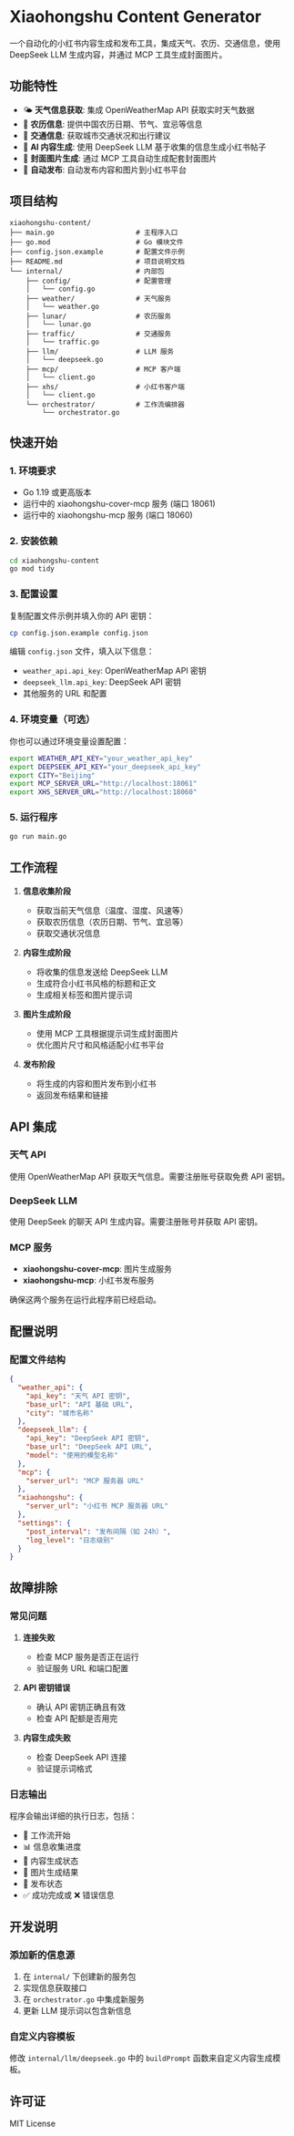 # Xiaohongshu Content Generator

一个自动化的小红书内容生成和发布工具，集成天气、农历、交通信息，使用 DeepSeek LLM 生成内容，并通过 MCP 工具生成封面图片。

## 功能特性

- 🌤️ **天气信息获取**: 集成 OpenWeatherMap API 获取实时天气数据
- 📅 **农历信息**: 提供中国农历日期、节气、宜忌等信息
- 🚗 **交通信息**: 获取城市交通状况和出行建议
- 🤖 **AI 内容生成**: 使用 DeepSeek LLM 基于收集的信息生成小红书帖子
- 🎨 **封面图片生成**: 通过 MCP 工具自动生成配套封面图片
- 📱 **自动发布**: 自动发布内容和图片到小红书平台

## 项目结构

```
xiaohongshu-content/
├── main.go                    # 主程序入口
├── go.mod                     # Go 模块文件
├── config.json.example        # 配置文件示例
├── README.md                  # 项目说明文档
└── internal/                  # 内部包
    ├── config/                # 配置管理
    │   └── config.go
    ├── weather/               # 天气服务
    │   └── weather.go
    ├── lunar/                 # 农历服务
    │   └── lunar.go
    ├── traffic/               # 交通服务
    │   └── traffic.go
    ├── llm/                   # LLM 服务
    │   └── deepseek.go
    ├── mcp/                   # MCP 客户端
    │   └── client.go
    ├── xhs/                   # 小红书客户端
    │   └── client.go
    └── orchestrator/          # 工作流编排器
        └── orchestrator.go
```

## 快速开始

### 1. 环境要求

- Go 1.19 或更高版本
- 运行中的 xiaohongshu-cover-mcp 服务 (端口 18061)
- 运行中的 xiaohongshu-mcp 服务 (端口 18060)

### 2. 安装依赖

```bash
cd xiaohongshu-content
go mod tidy
```

### 3. 配置设置

复制配置文件示例并填入你的 API 密钥：

```bash
cp config.json.example config.json
```

编辑 `config.json` 文件，填入以下信息：

- `weather_api.api_key`: OpenWeatherMap API 密钥
- `deepseek_llm.api_key`: DeepSeek API 密钥
- 其他服务的 URL 和配置

### 4. 环境变量（可选）

你也可以通过环境变量设置配置：

```bash
export WEATHER_API_KEY="your_weather_api_key"
export DEEPSEEK_API_KEY="your_deepseek_api_key"
export CITY="Beijing"
export MCP_SERVER_URL="http://localhost:18061"
export XHS_SERVER_URL="http://localhost:18060"
```

### 5. 运行程序

```bash
go run main.go
```

## 工作流程

1. **信息收集阶段**
   - 获取当前天气信息（温度、湿度、风速等）
   - 获取农历信息（农历日期、节气、宜忌等）
   - 获取交通状况信息

2. **内容生成阶段**
   - 将收集的信息发送给 DeepSeek LLM
   - 生成符合小红书风格的标题和正文
   - 生成相关标签和图片提示词

3. **图片生成阶段**
   - 使用 MCP 工具根据提示词生成封面图片
   - 优化图片尺寸和风格适配小红书平台

4. **发布阶段**
   - 将生成的内容和图片发布到小红书
   - 返回发布结果和链接

## API 集成

### 天气 API

使用 OpenWeatherMap API 获取天气信息。需要注册账号获取免费 API 密钥。

### DeepSeek LLM

使用 DeepSeek 的聊天 API 生成内容。需要注册账号并获取 API 密钥。

### MCP 服务

- **xiaohongshu-cover-mcp**: 图片生成服务
- **xiaohongshu-mcp**: 小红书发布服务

确保这两个服务在运行此程序前已经启动。

## 配置说明

### 配置文件结构

```json
{
  "weather_api": {
    "api_key": "天气 API 密钥",
    "base_url": "API 基础 URL",
    "city": "城市名称"
  },
  "deepseek_llm": {
    "api_key": "DeepSeek API 密钥",
    "base_url": "DeepSeek API URL",
    "model": "使用的模型名称"
  },
  "mcp": {
    "server_url": "MCP 服务器 URL"
  },
  "xiaohongshu": {
    "server_url": "小红书 MCP 服务器 URL"
  },
  "settings": {
    "post_interval": "发布间隔（如 24h）",
    "log_level": "日志级别"
  }
}
```

## 故障排除

### 常见问题

1. **连接失败**
   - 检查 MCP 服务是否正在运行
   - 验证服务 URL 和端口配置

2. **API 密钥错误**
   - 确认 API 密钥正确且有效
   - 检查 API 配额是否用完

3. **内容生成失败**
   - 检查 DeepSeek API 连接
   - 验证提示词格式

### 日志输出

程序会输出详细的执行日志，包括：
- 🚀 工作流开始
- 📊 信息收集进度
- 🤖 内容生成状态
- 🎨 图片生成结果
- 📱 发布状态
- ✅ 成功完成或 ❌ 错误信息

## 开发说明

### 添加新的信息源

1. 在 `internal/` 下创建新的服务包
2. 实现信息获取接口
3. 在 `orchestrator.go` 中集成新服务
4. 更新 LLM 提示词以包含新信息

### 自定义内容模板

修改 `internal/llm/deepseek.go` 中的 `buildPrompt` 函数来自定义内容生成模板。

## 许可证

MIT License